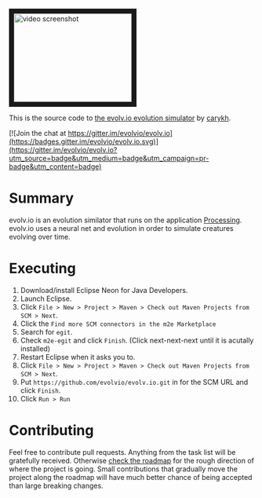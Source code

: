 <a href="http://www.youtube.com/watch?feature=player_embedded&v=OLnv8QaEDL0
" target="_blank"><img src="http://img.youtube.com/vi/OLnv8QaEDL0/0.jpg" 
alt="video screenshot" width="240" height="180" border="10" /></a>

This is the source code to [the evolv.io evolution simulator](https://www.youtube.com/watch?v=OLnv8QaEDL0) by [carykh](https://www.youtube.com/user/carykh).

[![Join the chat at https://gitter.im/evolvio/evolv.io](https://badges.gitter.im/evolvio/evolv.io.svg)](https://gitter.im/evolvio/evolv.io?utm_source=badge&utm_medium=badge&utm_campaign=pr-badge&utm_content=badge)

# Summary

evolv\.io is an evolution similator that runs on the application [Processing](https://www.processing.org).
evolv\.io uses a neural net and evolution in order to simulate creatures evolving over time.

# Executing

1. Download/install Eclipse Neon for Java Developers.
2. Launch Eclipse.
3. Click `File > New > Project > Maven > Check out Maven Projects from SCM > Next`.
4. Click the `Find more SCM connectors in the m2e Marketplace`
5. Search for `egit`.
6. Check `m2e-egit` and click `Finish`. (Click next-next-next until it is acutally installed)
7. Restart Eclipse when it asks you to.
8. Click `File > New > Project > Maven > Check out Maven Projects from SCM > Next`.
9. Put `https://github.com/evolvio/evolv.io.git` in for the SCM URL and click `Finish`.
10. Click `Run > Run`

# Contributing

Feel free to contribute pull requests. Anything from the task list will be gratefully received. Otherwise [check the roadmap](ROADMAP.md) for the rough direction of where the project is going. Small contributions that gradually move the project along the roadmap will have much better chance of being accepted than large breaking changes.
